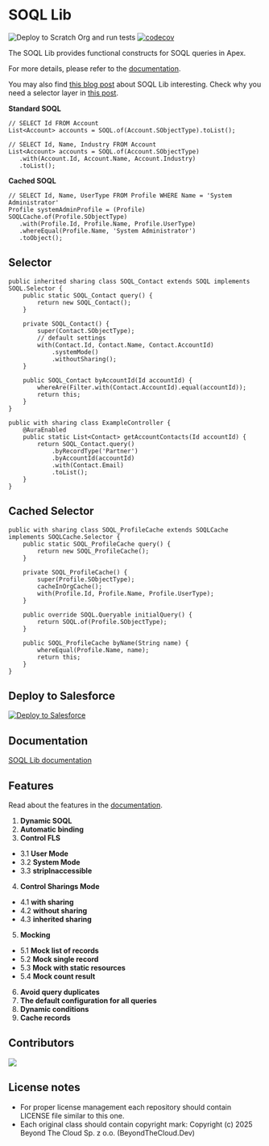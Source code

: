 # SOQL Lib

![Deploy to Scratch Org and run tests](https://github.com/beyond-the-cloud-dev/soql-lib/actions/workflows/ci.yml/badge.svg)
[![codecov](https://codecov.io/gh/beyond-the-cloud-dev/soql-lib/branch/main/graph/badge.svg)](https://codecov.io/gh/beyond-the-cloud-dev/soql-lib)

The SOQL Lib provides functional constructs for SOQL queries in Apex.

For more details, please refer to the [documentation](https://soql.beyondthecloud.dev).

You may also find [this blog post](https://blog.beyondthecloud.dev/blog/soql-lib) about SOQL Lib interesting. Check why you need a selector layer in [this post](https://blog.beyondthecloud.dev/blog/why-do-you-need-selector-layer).

**Standard SOQL**

```apex
// SELECT Id FROM Account
List<Account> accounts = SOQL.of(Account.SObjectType).toList();
```

```apex
// SELECT Id, Name, Industry FROM Account
List<Account> accounts = SOQL.of(Account.SObjectType)
   .with(Account.Id, Account.Name, Account.Industry)
   .toList();
```

**Cached SOQL**

```apex
// SELECT Id, Name, UserType FROM Profile WHERE Name = 'System Administrator'
Profile systemAdminProfile = (Profile) SOQLCache.of(Profile.SObjectType)
   .with(Profile.Id, Profile.Name, Profile.UserType)
   .whereEqual(Profile.Name, 'System Administrator')
   .toObject();
```

## Selector

```apex
public inherited sharing class SOQL_Contact extends SOQL implements SOQL.Selector {
    public static SOQL_Contact query() {
        return new SOQL_Contact();
    }

    private SOQL_Contact() {
        super(Contact.SObjectType);
        // default settings
        with(Contact.Id, Contact.Name, Contact.AccountId)
            .systemMode()
            .withoutSharing();
    }

    public SOQL_Contact byAccountId(Id accountId) {
        whereAre(Filter.with(Contact.AccountId).equal(accountId));
        return this;
    }
}
```

```apex
public with sharing class ExampleController {
    @AuraEnabled
    public static List<Contact> getAccountContacts(Id accountId) {
        return SOQL_Contact.query()
            .byRecordType('Partner')
            .byAccountId(accountId)
            .with(Contact.Email)
            .toList();
    }
}
```

## Cached Selector

```apex
public with sharing class SOQL_ProfileCache extends SOQLCache implements SOQLCache.Selector {
    public static SOQL_ProfileCache query() {
        return new SOQL_ProfileCache();
    }

    private SOQL_ProfileCache() {
        super(Profile.SObjectType);
        cacheInOrgCache();
        with(Profile.Id, Profile.Name, Profile.UserType);
    }

    public override SOQL.Queryable initialQuery() {
        return SOQL.of(Profile.SObjectType);
    }

    public SOQL_ProfileCache byName(String name) {
        whereEqual(Profile.Name, name);
        return this;
    }
}
```

## Deploy to Salesforce

<a href="https://githubsfdeploy.herokuapp.com?owner=beyond-the-cloud-dev&repo=soql-lib&ref=main">
  <img alt="Deploy to Salesforce"
       src="https://raw.githubusercontent.com/afawcett/githubsfdeploy/master/deploy.png">
</a>

## Documentation

[SOQL Lib documentation](https://soql-lib.vercel.app/)

## Features

Read about the features in the [documentation](https://soql-lib.vercel.app/docs/basic-features).

1. **Dynamic SOQL**
2. **Automatic binding**
3. **Control FLS**
- 3.1 **User Mode**
- 3.2 **System Mode**
- 3.3 **stripInaccessible**
4. **Control Sharings Mode**
- 4.1 **with sharing**
- 4.2 **without sharing**
- 4.3 **inherited sharing**
5. **Mocking**
- 5.1 **Mock list of records**
- 5.2 **Mock single record**
- 5.3 **Mock with static resources**
- 5.4 **Mock count result**
6. **Avoid query duplicates**
7. **The default configuration for all queries**
8. **Dynamic conditions**
9. **Cache records**

## Contributors

<a href="https://github.com/beyond-the-cloud-dev/soql-lib/graphs/contributors">
  <img src="https://contrib.rocks/image?repo=beyond-the-cloud-dev/soql-lib" />
</a>

## License notes

- For proper license management each repository should contain LICENSE file similar to this one.
- Each original class should contain copyright mark: Copyright (c) 2025 Beyond The Cloud Sp. z o.o. (BeyondTheCloud.Dev)
